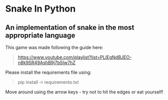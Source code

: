 # Snake In Python

## An implementation of snake in the most appropriate language

This game was made following the guide here:
> https://www.youtube.com/playlist?list=PLlEgNdBJEO-n8k9SR49AshB9j7b5Iw7hZ

Please install the requirements file using:
> pip install -r requirements.txt

Move around using the arrow keys - try not to hit the edges or eat yourself!
